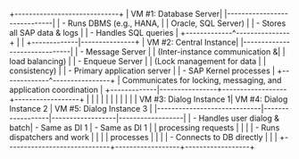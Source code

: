 +-----------------------------+
|        VM #1: Database Server|
|-----------------------------|
| - Runs DBMS (e.g., HANA,    |
|   Oracle, SQL Server)        |
| - Stores all SAP data & logs |
| - Handles SQL queries         |
+-------------^---------------+
              |
              |
+-------------|---------------+
|        VM #2: Central Instance|
|------------------------------|
| - Message Server             |
|   (Inter-instance communication &|
|    load balancing)           |
| - Enqueue Server             |
|   (Lock management for data  |
|    consistency)              |
| - Primary application server |
| - SAP Kernel processes       |
+-------------^----------------+
              |
      Communicates for locking, messaging,
      and application coordination
              |
+-------------|----------------+------------------+------------------+
|             |                |                  |                  |
|             |                |                  |                  |
|      VM #3: Dialog Instance 1| VM #4: Dialog Instance 2 | VM #5: Dialog Instance 3 |
|-----------------------------|------------------|------------------|------------------|
| - Handles user dialog & batch| - Same as DI 1   | - Same as DI 1   |
|   processing requests        |                  |                  |
| - Runs dispatchers and work  |                  |                  |
|   processes                 |                  |                  |
| - Connects to DB directly   |                  |                  |
+-----------------------------+------------------+------------------+


